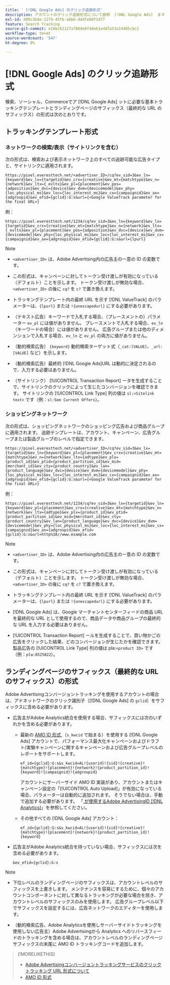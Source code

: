 ```yaml
---
title: ' [!DNL Google Ads] のクリック追跡形式'
description: アカウントのクリック追跡形式について説明  [!DNL Google Ads]  ます。
exl-id: d09c3b4e-1274-45fb-abb6-dddfe60f1477
feature: Search Tracking
source-git-commit: e16bc62127a708de8f4deb1eddfa53a14405cbc2
workflow-type: tm+mt
source-wordcount: '547'
ht-degree: 0%

---
```


# [!DNL Google Ads] のクリック追跡形式

検索、ソーシャル、Commerceでア [!DNL Google Ads] ットに必要な基本トラッキングテンプレートとランディングページのサフィックス（最終的な URL のサフィックス）の形式は次のとおりです。

## トラッキングテンプレート形式

### ネットワークの検索/表示（サイトリンクを含む）

次の形式は、検索および表示ネットワーク上のすべての追跡可能な広告タイプと、サイトリンクに適用されます。

`https://pixel.everesttech.net/<advertiser_ID>/cq?ev_sid=3&ev_ln={keyword}&ev_lx={targetid}&ev_crx={creative}&ev_mt={matchtype}&ev_n={network}&ev_ltx={_evltx}&ev_pl={placement}&ev_pos={adposition}&ev_dvc={device}&ev_dvm={devicemodel}&ev_phy={loc_physical_ms}&ev_loc={loc_interest_ms}&ev_cx={campaignid}&ev_ax={adgroupid}&ev_efid={gclid}:G:s&url={<Google ValueTrack parameter for the final URL>}`

例：

`https://pixel.everesttech.net/1234/cq?ev_sid=3&ev_ln={keyword}&ev_lx={targetid}&ev_crx={creative}&ev_mt={matchtype}&ev_n={network}&ev_ltx={_evltx}&ev_pl={placement}&ev_pos={adposition}&ev_dvc={device}&ev_dvm={devicemodel}&ev_phy={loc_physical_ms}&ev_loc={loc_interest_ms}&ev_cx={campaignid}&ev_ax={adgroupid}&ev_efid={gclid}:G:s&url={lpurl}`

>[!NOTE]
>
>* `<advertiser_ID>` は、Adobe Advertising内の広告主の一意の ID の変数です。
>
>* この形式は、キャンペーンに対してトークン受け渡しが有効になっている（デフォルト）ことを示します。 トークン受け渡しが無効な場合、`<advertiser_ID>` の後に `cq?` を `c?` で置き換えます。
>
>* トラッキングテンプレート内の最終 URL を示す [!DNL ValueTrack] のパラメーターは、`{lpurl}` または `!{unescapedurl}` にする必要があります。
>
>* （テキスト広告）キーワードで入札する場合、（プレースメントの）パラメーター `ev_pl` には値がありません。 プレースメントで入札する場合、`ev_ln` （キーワードの場合）には値がありません。 広告グループまたは他のディメンションで入札する場合、`ev_ln` と `ev_pl` の両方に値がありません。
>
>* （動的検索広告） `{keyword}` 動的検索ターゲット式（`_cat:[VALUE]`、`_url:[VALUE]` など）を示します。
>
>* （動的検索広告）最終的 [!DNL Google Ads]URL は動的に決定されるので、入力する必要はありません。
>
>* （サイトリンク） [!UICONTROL Transaction Report] ータを生成することで、サイトリンクのクリックによって生じたコンバージョンを確認できます。 サイトリンクの [!UICONTROL Link Type] 列の値は `sl:<Sitelink text>` です（例：`sl:See Current Offers`）。

### ショッピングネットワーク

次の形式は、ショッピングネットワークのショッピング広告および商品グループに適用されます。 追跡テンプレートは、アカウント、キャンペーン、広告グループまたは製品グループのレベルで指定できます。

`https://pixel.everesttech.net/<advertiser_ID>/cq?ev_sid=3&ev_lx={targetid}&ev_ln={keyword}&ev_pl={placement}&ev_crx={creative}&ev_mt={matchtype}&ev_n={network}&ev_ltx={adtype}&ev_plx={product_id}&ev_ptid={product_partition_id}&ev_mid={merchant_id}&ev_cty={product_country}&ev_lan={product_language}&ev_dvc={device}&ev_dvm={devicemodel}&ev_phy={loc_physical_ms}&ev_loc={loc_interest_ms}&ev_cx={campaignid}&ev_ax={adgroupid}&ev_efid={gclid}:G:s&url={<Google ValueTrack parameter for the final URL>}`

例：

`https://pixel.everesttech.net/1234/cq?ev_sid=3&ev_lx={targetid}&ev_ln={keyword}&ev_pl={placement}&ev_crx={creative}&ev_mt={matchtype}&ev_n={network}&ev_ltx={adtype}&ev_plx={product_id}&ev_ptid={product_partition_id}&ev_mid={merchant_id}&ev_cty={product_country}&ev_lan={product_language}&ev_dvc={device}&ev_dvm={devicemodel}&ev_phy={loc_physical_ms}&ev_loc={loc_interest_ms}&ev_cx={campaignid}&ev_ax={adgroupid}&ev_efid={gclid}:G:s&url=http%3A//www.example.com`

>[!NOTE]
>
>* `<advertiser_ID>` は、Adobe Advertising内の広告主の一意の ID の変数です。
>
>* この形式は、キャンペーンに対してトークン受け渡しが有効になっている（デフォルト）ことを示します。 トークン受け渡しが無効な場合、`<advertiser_ID>` の後に `cq?` を `c?` で置き換えます。
>
>* トラッキングテンプレート内の最終 URL を示す [!DNL ValueTrack] のパラメーターは、`{lpurl}` または `!{unescapedurl}` にする必要があります。
>
>* [!DNL Google Ads] は、Google マーチャントセンターフィードの商品 URL を最終的な URL として使用するので、商品データや商品グループの最終的な URL を入力する必要はありません。
>
>* [!UICONTROL Transaction Report] ールを生成することで、買い物かごの広告をクリックした結果、どのコンバージョンが生じたかを確認できます。 製品広告の [!UICONTROL Link Type] 列の値は pla:`<product ID>` です（例：`pla:8525822`）。

## ランディングページのサフィックス（最終的な URL のサフィックス）の形式

Adobe Advertisingコンバージョントラッキングを使用するアカウントの場合は、アドネットワークのクリック識別子（[!DNL Google Ads] の `gclid`）をサフィックスに含める必要があります。

* 広告主がAdobe Analytics統合を使用する場合、サフィックスには次のいずれかを含める必要があります。

   * 最新の [AMO ID 形式 ](/help/integrations/analytics/ids.md#amo-id-formats) （`s_kwcid` で始まる）を使用する [!DNL Google Ads] アカウントで、パフォーマンス最大化キャンペーンおよびドラフト/実験キャンペーンに関するキャンペーンおよび広告グループレベルのレポートをサポートします。

     `ef_id={gclid}:G:s&s_kwcid=AL!{userid}!{sid}!{creative}!{matchtype}!{placement}!{network}!{product_partition_id}!{keyword}!{campaignid}!{adgroupid}`

     アカウントにサーバーサイド AMO ID 実装があり、アカウントまたはキャンペーン設定の「[!UICONTROL Auto Upload]」が有効になっている場合、パラメーターは自動的に追加されます。 そうでない場合は、手動で追加する必要があります。 「[ が使用するAdobe AdvertisingID [!DNL Analytics]](/help/integrations/analytics/ids.md#amo-id-implement)」を参照してください。

   * その他すべての [!DNL Google Ads] アカウント：

     `ef_id={gclid}:G:s&s_kwcid=AL!{userid}!{sid}!{creative}!{matchtype}!{placement}!{network}!{product_partition_id}!{keyword}`

* 広告主がAdobe Analytics統合を持っていない場合、サフィックスには次を含める必要があります。

  `&ev_efid={gclid}:G:s`

>[!NOTE]
>
>* 下位レベルのランディングページのサフィックスは、アカウントレベルのサフィックスを上書きします。 メンテナンスを容易にするために、個々のアカウントコンポーネントに対して異なるトラッキングが必要な場合を除き、アカウントレベルのサフィックスのみを使用します。 広告グループレベル以下でサフィックスを設定するには、広告ネットワークのエディターを使用します。
>
>* （動的検索広告、Adobe Analyticsを使用しサーバーサイドトラッキングを使用しない広告主）Adobe Advertisingから Analytics へのリバースフィードのトラッキングを含める場合は、アカウントレベルのランディングページサフィックスの末尾に AMO ID トラッキングコードを追加します。

>[!MORELIKETHIS]
>
>* [Adobe Advertisingコンバージョントラッキングサービスのクリックトラッキング URL 形式について ](formats-click-tracking-about.md)
>* [AMO ID 形式 ](/help/integrations/analytics/ids.md#amo-id-formats)
